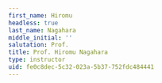 ```yaml
---
first_name: Hiromu
headless: true
last_name: Nagahara
middle_initial: ''
salutation: Prof.
title: Prof. Hiromu Nagahara
type: instructor
uid: fe0c8dec-5c32-023a-5b37-752fdc484441
---
```

